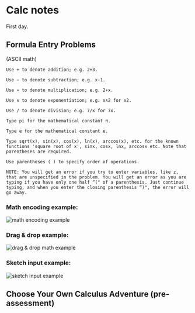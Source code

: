 # Calc notes

First day. 

## Formula Entry Problems

(ASCII math)

    Use + to denote addition; e.g. 2+3.

    Use − to denote subtraction; e.g. x-1.

    Use ∗ to denote multiplication; e.g. 2∗x.

    Use ∧ to denote exponentiation; e.g. x∧2 for x2.

    Use / to denote division; e.g. 7/x for 7x.

    Type pi for the mathematical constant π.

    Type e for the mathematical constant e.

    Type sqrt(x), sin(x), cos(x), ln(x), arccos(x), etc. for the known functions 'square root of x', sinx, cosx, lnx, arccosx etc. Note that parentheses are required.

    Use parentheses ( ) to specify order of operations.

    NOTE: You will get an error if you try to enter variables, like z, that are unspecified in the problem. You will get an error as you are typing if you have only one half “(" of a parenthesis. Just continue typing, and when you enter the closing parenthesis “)", the error will go away.
 
### Math encoding example:
![math encoding example](https://user-images.githubusercontent.com/67705789/175825211-11b1c511-0107-4629-bcfd-ea7e4d83a5dd.png)

### Drag & drop example:
![drag & drop math example](https://user-images.githubusercontent.com/67705789/175825265-93c902bf-b14b-4f90-8dd0-e6b6b5db9ed3.png)

### Sketch input example:
![sketch input example](https://user-images.githubusercontent.com/67705789/175825363-4555ad52-a2ac-4c06-97f7-e42880c60085.png)


## Choose Your Own Calculus Adventure (pre-assessment)

